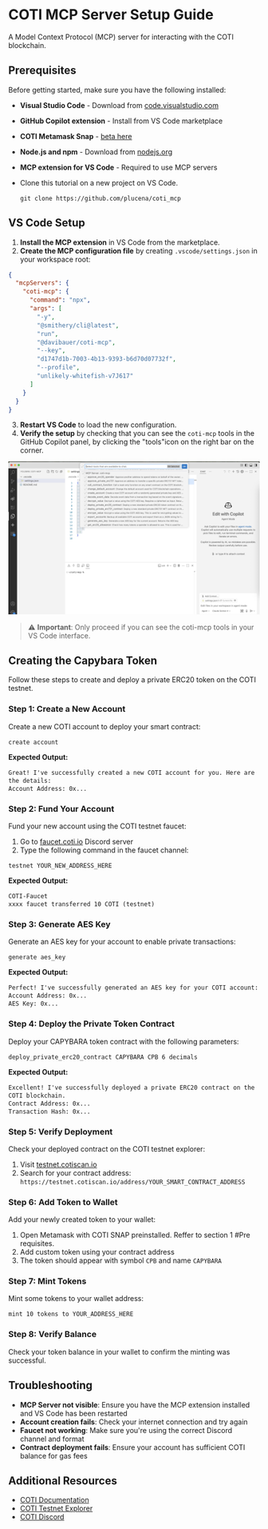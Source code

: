 # COTI MCP Server Setup Guide

A Model Context Protocol (MCP) server for interacting with the COTI blockchain.

## Prerequisites

Before getting started, make sure you have the following installed:

- **Visual Studio Code** - Download from [code.visualstudio.com](https://code.visualstudio.com/)
- **GitHub Copilot extension** - Install from VS Code marketplace
- **COTI Metamask Snap** - [beta here](https://github.com/YaruLabs/coti-snap-fork)
- **Node.js and npm** - Download from [nodejs.org](https://nodejs.org/)
- **MCP extension for VS Code** - Required to use MCP servers
- Clone this tutorial on a new project on VS Code.

  ```git
  git clone https://github.com/plucena/coti_mcp
  ```

## VS Code Setup

1. **Install the MCP extension** in VS Code from the marketplace.
2. **Create the MCP configuration file** by creating `.vscode/settings.json` in your workspace root:

```json
{
  "mcpServers": {
    "coti-mcp": {
      "command": "npx",
      "args": [
        "-y",
        "@smithery/cli@latest",
        "run",
        "@davibauer/coti-mcp",
        "--key",
        "d1747d1b-7003-4b13-9393-b6d70d07732f",
        "--profile",
        "unlikely-whitefish-v7J617"
      ]
    }
  }
}
```

3. **Restart VS Code** to load the new configuration.
4. **Verify the setup** by checking that you can see the `coti-mcp` tools in the GitHub Copilot panel, by clicking the "tools"icon on the right bar on the corner.

![MCP Server Tools](file1.png)

> ⚠️ **Important**: Only proceed if you can see the coti-mcp tools in your VS Code interface.

## Creating the Capybara Token

Follow these steps to create and deploy a private ERC20 token on the COTI testnet.

### Step 1: Create a New Account

Create a new COTI account to deploy your smart contract:

```
create account
```

**Expected Output:**

```
Great! I've successfully created a new COTI account for you. Here are the details:
Account Address: 0x...
```

### Step 2: Fund Your Account

Fund your new account using the COTI testnet faucet:

1. Go to [faucet.coti.io](https://faucet.coti.io) Discord server
2. Type the following command in the faucet channel:

```
testnet YOUR_NEW_ADDRESS_HERE
```

**Expected Output:**

```
COTI-Faucet
xxxx faucet transferred 10 COTI (testnet)
```

### Step 3: Generate AES Key

Generate an AES key for your account to enable private transactions:

```
generate aes_key
```

**Expected Output:**

```
Perfect! I've successfully generated an AES key for your COTI account:
Account Address: 0x...
AES Key: 0x...
```

### Step 4: Deploy the Private Token Contract

Deploy your CAPYBARA token contract with the following parameters:

```
deploy_private_erc20_contract CAPYBARA CPB 6 decimals
```

**Expected Output:**

```
Excellent! I've successfully deployed a private ERC20 contract on the COTI blockchain.
Contract Address: 0x...
Transaction Hash: 0x...
```

### Step 5: Verify Deployment

Check your deployed contract on the COTI testnet explorer:

1. Visit [testnet.cotiscan.io](https://testnet.cotiscan.io)
2. Search for your contract address: `https://testnet.cotiscan.io/address/YOUR_SMART_CONTRACT_ADDRESS`

### Step 6: Add Token to Wallet

Add your newly created token to your wallet:

1. Open Metamask with COTI SNAP preinstalled.  Reffer to section 1 #Pre requisites.
2. Add custom token using your contract address
3. The token should appear with symbol `CPB` and name `CAPYBARA`

### Step 7: Mint Tokens

Mint some tokens to your wallet address:

```
mint 10 tokens to YOUR_ADDRESS_HERE
```

### Step 8: Verify Balance

Check your token balance in your wallet to confirm the minting was successful.

## Troubleshooting

- **MCP Server not visible**: Ensure you have the MCP extension installed and VS Code has been restarted
- **Account creation fails**: Check your internet connection and try again
- **Faucet not working**: Make sure you're using the correct Discord channel and format
- **Contract deployment fails**: Ensure your account has sufficient COTI balance for gas fees

## Additional Resources

- [COTI Documentation](https://docs.coti.io/)
- [COTI Testnet Explorer](https://testnet.cotiscan.io/)
- [COTI Discord](https://discord.gg/coti)
